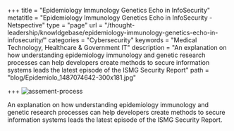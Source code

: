 +++
title = "Epidemiology Immunology Genetics Echo in InfoSecurity"
metatitle = "Epidemiology Immunology Genetics Echo in InfoSecurity - Netspective"
type = "page"
url = "/thought-leadership/knowldgebase/epidemiology-immunology-genetics-echo-in-infosecurity/"
categories = "Cybersecurity"
keywords = "Medical Technology, Healthcare & Government IT"
description = "An explanation on how understanding epidemiology immunology and genetic research processes can help developers create methods to secure information systems leads the latest episode of the ISMG Security Report"
path =  "blog/Epidemiolo_1487074642-300x181.jpg"

+++
 ![assement-process](/blog/Epidemiolo_1487074642-300x181.jpg#center) 

 An explanation on how understanding epidemiology immunology and genetic research processes can help developers create methods to secure information systems leads the latest episode of the ISMG Security Report.